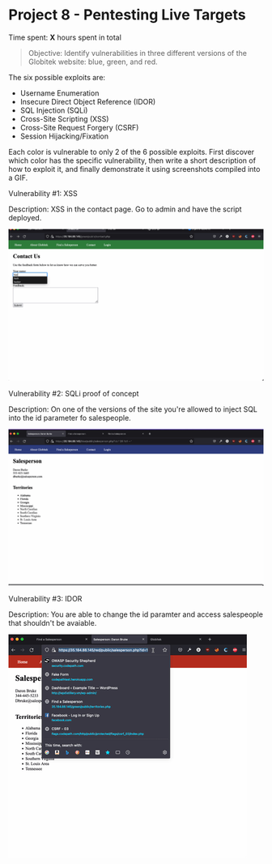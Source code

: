 # Project 8 - Pentesting Live Targets

Time spent: **X** hours spent in total

> Objective: Identify vulnerabilities in three different versions of the Globitek website: blue, green, and red.

The six possible exploits are:

* Username Enumeration
* Insecure Direct Object Reference (IDOR)
* SQL Injection (SQLi)
* Cross-Site Scripting (XSS)
* Cross-Site Request Forgery (CSRF)
* Session Hijacking/Fixation

Each color is vulnerable to only 2 of the 6 possible exploits. First discover which color has the specific vulnerability, then write a short description of how to exploit it, and finally demonstrate it using screenshots compiled into a GIF.

Vulnerability #1: XSS

Description:
XSS in the contact page. Go to admin and have the script deployed.

<img src="green-vuln1.gif">

Vulnerability #2: SQLi proof of concept

Description:
On one of the versions of the site you're allowed to inject SQL into the id parameter fo salespeople.

<img src="blue-vuln1.gif">

Vulnerability #3: IDOR

Description:
You are able to change the id paramter and access salespeople that shouldn't be avaiable.

<img src="red-vuln1.gif">


